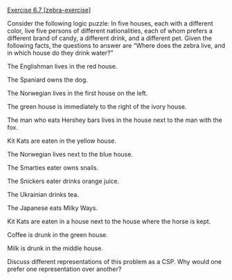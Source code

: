 [Exercise 6.7 \[zebra-exercise\]](ex_7/)

Consider the following logic puzzle: In five houses,
each with a different color, live five persons of different
nationalities, each of whom prefers a different brand of candy, a
different drink, and a different pet. Given the following facts, the
questions to answer are “Where does the zebra live, and in which house
do they drink water?”

The Englishman lives in the red house.

The Spaniard owns the dog.

The Norwegian lives in the first house on the left.

The green house is immediately to the right of the ivory house.

The man who eats Hershey bars lives in the house next to the man with
the fox.

Kit Kats are eaten in the yellow house.

The Norwegian lives next to the blue house.

The Smarties eater owns snails.

The Snickers eater drinks orange juice.

The Ukrainian drinks tea.

The Japanese eats Milky Ways.

Kit Kats are eaten in a house next to the house where the horse is kept.

Coffee is drunk in the green house.

Milk is drunk in the middle house.

Discuss different representations of this problem as a CSP. Why would
one prefer one representation over another?
